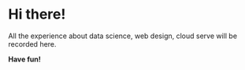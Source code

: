 Hi there!
====

All the experience about data science, web design, cloud serve will be recorded here. 

**Have fun!**

